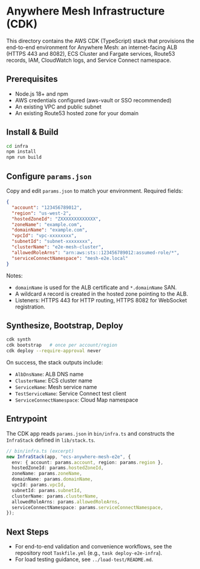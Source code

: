# Anywhere Mesh Infrastructure (CDK)

This directory contains the AWS CDK (TypeScript) stack that provisions the end-to-end environment for Anywhere Mesh: an internet-facing ALB (HTTPS 443 and 8082), ECS Cluster and Fargate services, Route53 records, IAM, CloudWatch logs, and Service Connect namespace.

## Prerequisites

- Node.js 18+ and npm
- AWS credentials configured (aws-vault or SSO recommended)
- An existing VPC and public subnet
- An existing Route53 hosted zone for your domain

## Install & Build

```bash
cd infra
npm install
npm run build
```

## Configure `params.json`

Copy and edit `params.json` to match your environment. Required fields:

```json
{
  "account": "123456789012",
  "region": "us-west-2",
  "hostedZoneId": "ZXXXXXXXXXXXXX",
  "zoneName": "example.com",
  "domainName": "example.com",
  "vpcId": "vpc-xxxxxxxx",
  "subnetId": "subnet-xxxxxxxx",
  "clusterName": "e2e-mesh-cluster",
  "allowedRoleArns": "arn:aws:sts::123456789012:assumed-role/*",
  "serviceConnectNamespace": "mesh-e2e.local"
}
```

Notes:

- `domainName` is used for the ALB certificate and `*.domainName` SAN.
- A wildcard `A` record is created in the hosted zone pointing to the ALB.
- Listeners: HTTPS 443 for HTTP routing, HTTPS 8082 for WebSocket registration.

## Synthesize, Bootstrap, Deploy

```bash
cdk synth
cdk bootstrap   # once per account/region
cdk deploy --require-approval never
```

On success, the stack outputs include:

- `AlbDnsName`: ALB DNS name
- `ClusterName`: ECS cluster name
- `ServiceName`: Mesh service name
- `TestServiceName`: Service Connect test client
- `ServiceConnectNamespace`: Cloud Map namespace

## Entrypoint

The CDK app reads `params.json` in `bin/infra.ts` and constructs the `InfraStack` defined in `lib/stack.ts`.

```ts
// bin/infra.ts (excerpt)
new InfraStack(app, "ecs-anywhere-mesh-e2e", {
  env: { account: params.account, region: params.region },
  hostedZoneId: params.hostedZoneId,
  zoneName: params.zoneName,
  domainName: params.domainName,
  vpcId: params.vpcId,
  subnetId: params.subnetId,
  clusterName: params.clusterName,
  allowedRoleArns: params.allowedRoleArns,
  serviceConnectNamespace: params.serviceConnectNamespace,
});
```

## Next Steps

- For end-to-end validation and convenience workflows, see the repository root `Taskfile.yml` (e.g., `task deploy-e2e-infra`).
- For load testing guidance, see `../load-test/README.md`.
